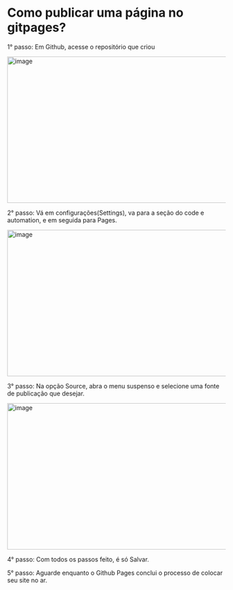 # Como publicar uma página no gitpages?

1° passo: Em Github, acesse o repositório que criou 

<img width="600" height="337" alt="image" src="https://github.com/user-attachments/assets/98f04edb-cfc0-4043-abf5-1ae231225441" />


2° passo: Vá em configurações(Settings), va para a seção do code e automation, e em seguida para Pages.


<img width="600" height="337" alt="image" src="https://github.com/user-attachments/assets/3475f0ff-1c51-4b21-a1bf-1d091b5eaf40" />


3° passo: Na opção Source, abra o menu suspenso e selecione uma fonte de publicação que desejar.

<img width="600" height="337" alt="image" src="https://github.com/user-attachments/assets/46c7dc27-ad08-450f-b898-98751ffd3db5" />

4° passo: Com todos os passos feito, é só Salvar.


5° passo: Aguarde enquanto o Github Pages conclui o processo de colocar seu site no ar.
